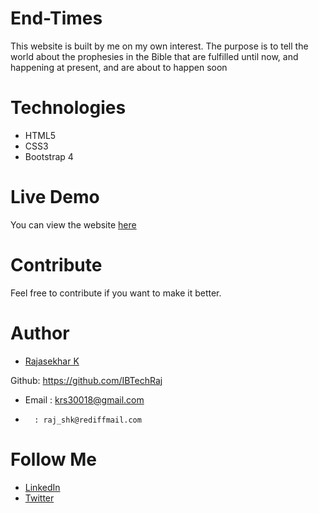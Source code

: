 # End-Times
This website is built by me on my own interest.  The purpose is to tell the world about the prophesies in the Bible that are fulfilled until now, and happening at present, and are about to happen soon

# Technologies

- HTML5
- CSS3
- Bootstrap 4

# Live Demo
You can view the website [here](http://theendtimes.in/)

# Contribute
Feel free to contribute if you want to make it better.

# Author
* [Rajasekhar K ](https://github.com/IBTechRaj)

Github: https://github.com/IBTechRaj
* Email : krs30018@gmail.com 
*       : raj_shk@rediffmail.com

# Follow Me

* [LinkedIn](https://www.linkedin.com/in/rajkatakamsetty/)
* [Twitter](https://twitter.com/IBTechRaj) 


